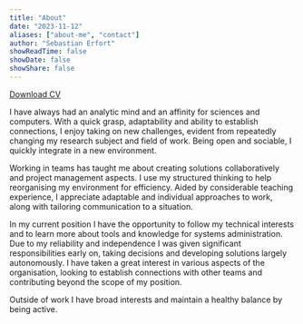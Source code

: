 ```yaml
---
title: "About"
date: "2023-11-12"
aliases: ["about-me", "contact"]
author: "Sebastian Erfort"
showReadTime: false
showDate: false
showShare: false
---
```


<a class="button mt-1" href="https://drive.proton.me/urls/RSC4HEQA9C#LklZNx62R1xa">Download CV</a>

I have always had an analytic mind and an affinity for sciences and computers. With a quick grasp, adaptability and ability to establish connections, I enjoy taking on new challenges, evident from repeatedly changing my research subject and field of work. Being open and sociable, I quickly integrate in a new environment. 

Working in teams has taught me about creating solutions collaboratively and project management aspects. I use my structured thinking to help reorganising my environment for efficiency. Aided by considerable teaching experience, I appreciate adaptable and individual approaches to work, along with tailoring communication to a situation.

In my current position I have the opportunity to follow my technical interests and to learn more about tools and knowledge for systems administration. Due to my reliability and independence I was given significant responsibilities early on, taking decisions and developing solutions largely autonomously. I have taken a great interest in various aspects of the organisation, looking to establish connections with other teams and contributing beyond the scope of my position. 

Outside of work I have broad interests and maintain a healthy balance by being active.
